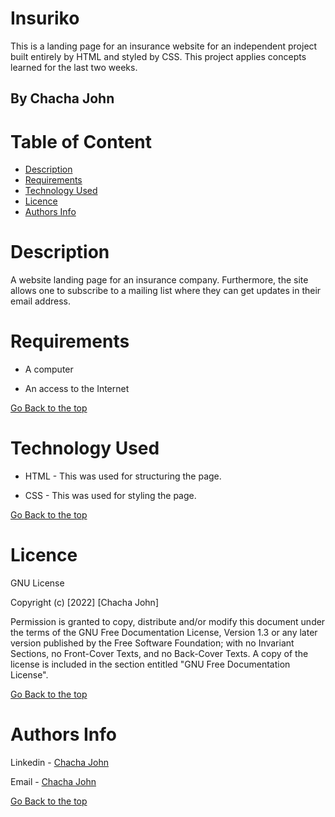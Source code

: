 # Insuriko
This is a landing page for an insurance website for an independent project built entirely by HTML and styled by CSS. This project applies concepts learned for the last two weeks.

## By Chacha John 

# Table of Content

+ [Description](#description)
+ [Requirements](#Requirements)
+ [Technology Used](#technology-used)
+ [Licence](#licence)
+ [Authors Info](#author-Info)

# Description
<p>A website landing page for an insurance company. Furthermore, the site allows one to subscribe to a mailing list where they can get updates in their email address.</p>

# Requirements

* A computer

* An access to the Internet

[Go Back to the top](#Insuriko)

# Technology Used
* HTML - This was used for structuring the page.

* CSS - This was used for styling the page.


[Go Back to the top](#Insuriko)

# Licence

GNU License

Copyright (c) [2022] [Chacha John]

Permission is granted to copy, distribute and/or modify this document
under the terms of the GNU Free Documentation License, Version 1.3
or any later version published by the Free Software Foundation;
with no Invariant Sections, no Front-Cover Texts, and no Back-Cover Texts.
A copy of the license is included in the section entitled "GNU
Free Documentation License".

[Go Back to the top](#Insuriko)

# Authors Info

Linkedin - [Chacha John](https://www.linkedin.com/in/rikonnect/)

Email - [Chacha John](mailto:chacha.john@student.moringaschool.com)

[Go Back to the top](#Insuriko)
